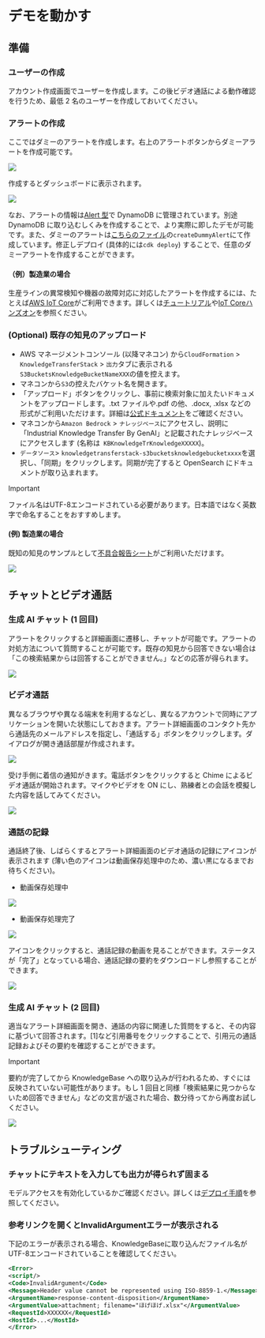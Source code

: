 # デモを動かす

## 準備

### ユーザーの作成

アカウント作成画面でユーザーを作成します。この後ビデオ通話による動作確認を行うため、最低 2 名のユーザーを作成しておいてください。

### アラートの作成

ここではダミーのアラートを作成します。右上のアラートボタンからダミーアラートを作成可能です。

![](./imgs/run_demo/dummy_alert.png)

作成するとダッシュボードに表示されます。

![](./imgs/run_demo/dashboard.png)

なお、アラートの情報は[Alert 型](../backend/common/src/@types/alert.ts)で DynamoDB に管理されています。別途 DynamoDB に取り込むしくみを作成することで、より実際に即したデモが可能です。また、ダミーのアラートは[こちらのファイル](../backend/api/src/alert/alert.service.ts)の`createDummyAlert`にて作成しています。修正しデプロイ (具体的には`cdk deploy`) することで、任意のダミーアラートを作成することができます。

#### （例）製造業の場合

生産ラインの異常検知や機器の故障対応に対応したアラートを作成するには、たとえば[AWS IoT Core](https://aws.amazon.com/jp/iot-core/)がご利用できます。詳しくは[チュートリアル](https://docs.aws.amazon.com/ja_jp/iot/latest/developerguide/iot-ddb-rule.html)や[IoT Coreハンズオン](https://catalog.us-east-1.prod.workshops.aws/workshops/b3e0b830-79b8-4c1d-8a4c-e10406600035/ja-JP)を参照ください。

### (Optional) 既存の知見のアップロード

- AWS マネージメントコンソール (以降マネコン) から`CloudFormation` > `KnowledgeTransferStack` > `出力`タブに表示される`S3BucketsKnowledgeBucketNameXXX`の値を控えます。
- マネコンから`S3`の控えたバケット名を開きます。
- 「アップロード」ボタンをクリックし、事前に検索対象に加えたいドキュメントをアップロードします。.txt ファイルや.pdf の他、.docx, .xlsx などの形式がご利用いただけます。詳細は[公式ドキュメント](https://docs.aws.amazon.com/bedrock/latest/userguide/knowledge-base-ds.html)をご確認ください。
- マネコンから`Amazon Bedrock` > `ナレッジベース`にアクセスし、説明に「Industrial Knowledge Transfer By GenAI」と記載されたナレッジベースにアクセスします (名称は`
KBKnowledgeTrKnowledgeXXXXX`)。
- `データソース`> `knowledgetransferstack-s3bucketsknowledgebucketxxxx`を選択し、「同期」をクリックします。同期が完了すると OpenSearch にドキュメントが取り込まれます。

> [!Important]
> ファイル名はUTF-8エンコードされている必要があります。日本語ではなく英数字で命名することをおすすめします。

#### (例) 製造業の場合

既知の知見のサンプルとして[不具合報告シート](../sample/manufacturing/不具合報告シート/)がご利用いただけます。

![](./imgs/run_demo/manufacturing_ref_sample.png)

## チャットとビデオ通話

### 生成 AI チャット (1 回目)

アラートをクリックすると詳細画面に遷移し、チャットが可能です。アラートの対処方法について質問することが可能です。既存の知見から回答できない場合は「この検索結果からは回答することができません。」などの応答が得られます。

![](./imgs/run_demo/detail_chat.png)

### ビデオ通話

異なるブラウザや異なる端末を利用するなどし、異なるアカウントで同時にアプリケーションを開いた状態にしておきます。アラート詳細画面のコンタクト先から通話先のメールアドレスを指定し、「通話する」ボタンをクリックします。ダイアログが開き通話部屋が作成されます。

![](./imgs/run_demo/contact.png)

受け手側に着信の通知がきます。電話ボタンをクリックすると Chime によるビデオ通話が開始されます。マイクやビデオを ON にし、熟練者との会話を模擬した内容を話してみてください。

![](./imgs/run_demo/calee_dialog.png)

### 通話の記録

通話終了後、しばらくするとアラート詳細画面のビデオ通話の記録にアイコンが表示されます (薄い色のアイコンは動画保存処理中のため、濃い黒になるまでお待ちください)。

- 動画保存処理中

![](./imgs/run_demo/concatenating.png)

- 動画保存処理完了

![](./imgs/run_demo/concated.png)

アイコンをクリックすると、通話記録の動画を見ることができます。ステータスが「完了」となっている場合、通話記録の要約をダウンロードし参照することができます。

![](./imgs/run_demo/recorded.png)

### 生成 AI チャット (2 回目)

適当なアラート詳細画面を開き、通話の内容に関連した質問をすると、その内容に基づいて回答されます。[1]など引用番号をクリックすることで、引用元の通話記録およびその要約を確認することができます。

> [!Important]
> 要約が完了してから KnowledgeBase への取り込みが行われるため、すぐには反映されていない可能性があります。もし 1 回目と同様「検索結果に見つからないため回答できません」などの文言が返された場合、数分待ってから再度お試しください。

![](./imgs/run_demo/citation.png)

## トラブルシューティング

### チャットにテキストを入力しても出力が得られず固まる

モデルアクセスを有効化しているかご確認ください。詳しくは[デプロイ手順](./deploy.md#生成AIモデルの有効化)を参照してください。

### 参考リンクを開くとInvalidArgumentエラーが表示される

下記のエラーが表示される場合、KnowledgeBaseに取り込んだファイル名がUTF-8エンコードされていることを確認してください。

```xml
<Error>
<script/>
<Code>InvalidArgument</Code>
<Message>Header value cannot be represented using ISO-8859-1.</Message>
<ArgumentName>response-content-disposition</ArgumentName>
<ArgumentValue>attachment; filename="ほげほげ.xlsx"</ArgumentValue>
<RequestId>XXXXXX</RequestId>
<HostId>...</HostId>
</Error>
```

###
